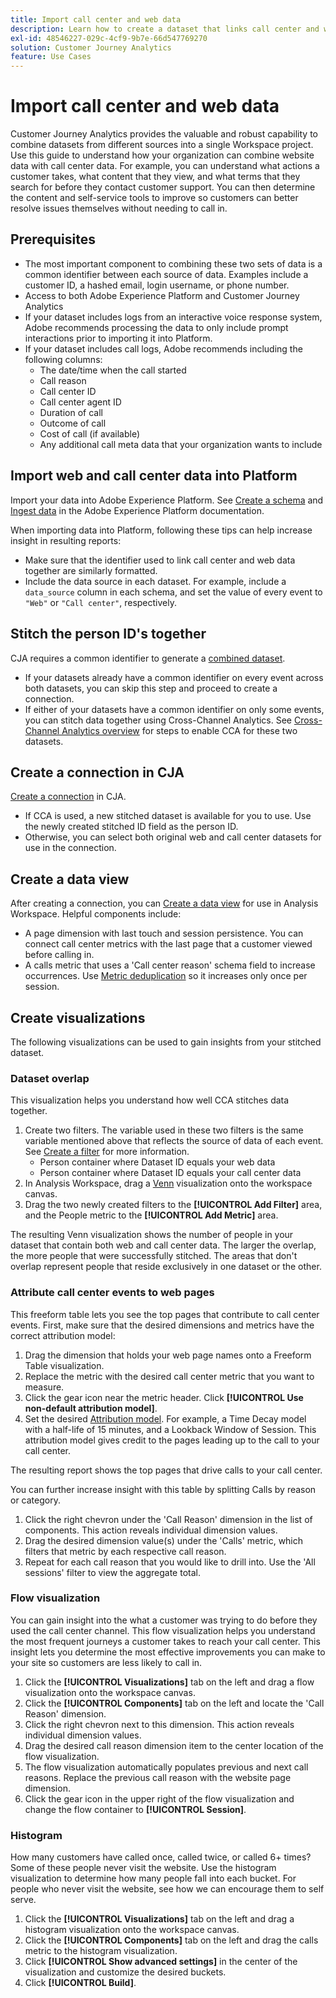 ```yaml
---
title: Import call center and web data
description: Learn how to create a dataset that links call center and website data.
exl-id: 48546227-029c-4cf9-9b7e-66d547769270
solution: Customer Journey Analytics
feature: Use Cases
---
```

# Import call center and web data

Customer Journey Analytics provides the valuable and robust capability to combine datasets from different sources into a single Workspace project. Use this guide to understand how your organization can combine website data with call center data. For example, you can understand what actions a customer takes, what content that they view, and what terms that they search for before they contact customer support. You can then determine the content and self-service tools to improve so customers can better resolve issues themselves without needing to call in.

## Prerequisites

* The most important component to combining these two sets of data is a common identifier between each source of data. Examples include a customer ID, a hashed email, login username, or phone number.
* Access to both Adobe Experience Platform and Customer Journey Analytics
* If your dataset includes logs from an interactive voice response system, Adobe recommends processing the data to only include prompt interactions prior to importing it into Platform.
* If your dataset includes call logs, Adobe recommends including the following columns:
  * The date/time when the call started
  * Call reason
  * Call center ID
  * Call center agent ID
  * Duration of call
  * Outcome of call
  * Cost of call (if available)
  * Any additional call meta data that your organization wants to include

## Import web and call center data into Platform

Import your data into Adobe Experience Platform. See [Create a schema](https://experienceleague.adobe.com/docs/experience-platform/xdm/tutorials/create-schema-ui.html) and [Ingest data](https://experienceleague.adobe.com/docs/experience-platform/ingestion/home.html) in the Adobe Experience Platform documentation.

When importing data into Platform, following these tips can help increase insight in resulting reports:

* Make sure that the identifier used to link call center and web data together are similarly formatted.
* Include the data source in each dataset. For example, include a `data_source` column in each schema, and set the value of every event to `"Web"` or `"Call center"`, respectively. <!--mapper-->

## Stitch the person ID's together

CJA requires a common identifier to generate a [combined dataset](/help/connections/combined-dataset.md).

* If your datasets already have a common identifier on every event across both datasets, you can skip this step and proceed to create a connection.
* If either of your datasets have a common identifier on only some events, you can stitch data together using Cross-Channel Analytics. See [Cross-Channel Analytics overview](/help/cca/overview.md) for steps to enable CCA for these two datasets.

## Create a connection in CJA

[Create a connection](/help/connections/create-connection.md) in CJA.

* If CCA is used, a new stitched dataset is available for you to use. Use the newly created stitched ID field as the person ID.
* Otherwise, you can select both original web and call center datasets for use in the connection.

## Create a data view

After creating a connection, you can [Create a data view](/help/data-views/create-dataview.md) for use in Analysis Workspace. Helpful components include:

* A page dimension with last touch and session persistence. You can connect call center metrics with the last page that a customer viewed before calling in.
* A calls metric that uses a 'Call center reason' schema field to increase occurrences. Use [Metric deduplication](/help/data-views/component-settings/metric-deduplication.md) so it increases only once per session.

## Create visualizations

The following visualizations can be used to gain insights from your stitched dataset.

### Dataset overlap

This visualization helps you understand how well CCA stitches data together.

1. Create two filters. The variable used in these two filters is the same variable mentioned above that reflects the source of data of each event. See [Create a filter](/help/components/filters/create-filters.md) for more information.
   * Person container where Dataset ID equals your web data
   * Person container where Dataset ID equals your call center data
2. In Analysis Workspace, drag a [Venn](/help/analysis-workspace/visualizations/venn.md) visualization onto the workspace canvas.
3. Drag the two newly created filters to the **[!UICONTROL Add Filter]** area, and the People metric to the **[!UICONTROL Add Metric]** area.

The resulting Venn visualization shows the number of people in your dataset that contain both web and call center data. The larger the overlap, the more people that were successfully stitched. The areas that don't overlap represent people that reside exclusively in one dataset or the other.

### Attribute call center events to web pages

This freeform table lets you see the top pages that contribute to call center events. First, make sure that the desired dimensions and metrics have the correct attribution model:

1. Drag the dimension that holds your web page names onto a Freeform Table visualization.
1. Replace the metric with the desired call center metric that you want to measure.
1. Click the gear icon near the metric header. Click **[!UICONTROL Use non-default attribution model]**.
1. Set the desired [Attribution model](/help/analysis-workspace/attribution/models.md). For example, a Time Decay model with a half-life of 15 minutes, and a Lookback Window of Session. This attribution model gives credit to the pages leading up to the call to your call center.

The resulting report shows the top pages that drive calls to your call center. <!-- use case behind what we use these pages for -->

<!-- Complement with donut visualization -->

You can further increase insight with this table by splitting Calls by reason or category.

1. Click the right chevron under the 'Call Reason' dimension in the list of components. This action reveals individual dimension values.
2. Drag the desired dimension value(s) under the 'Calls' metric, which filters that metric by each respective call reason.
3. Repeat for each call reason that you would like to drill into. Use the 'All sessions' filter to view the aggregate total.

<!-- screenshot -->

### Flow visualization

You can gain insight into the what a customer was trying to do before they used the call center channel. This flow visualization helps you understand the most frequent journeys a customer takes to reach your call center. This insight lets you determine the most effective improvements you can make to your site so customers are less likely to call in.

1. Click the **[!UICONTROL Visualizations]** tab on the left and drag a flow visualization onto the workspace canvas.
2. Click the **[!UICONTROL Components]** tab on the left and locate the 'Call Reason' dimension.
3. Click the right chevron next to this dimension. This action reveals individual dimension values.
4. Drag the desired call reason dimension item to the center location of the flow visualization.
5. The flow visualization automatically populates previous and next call reasons. Replace the previous call reason with the website page dimension.
6. Click the gear icon in the upper right of the flow visualization and change the flow container to **[!UICONTROL Session]**.

### Histogram

How many customers have called once, called twice, or called 6+ times? Some of these people never visit the website. Use the histogram visualization to determine how many people fall into each bucket. For people who never visit the website, see how we can encourage them to self serve.

1. Click the **[!UICONTROL Visualizations]** tab on the left and drag a histogram visualization onto the workspace canvas.
2. Click the **[!UICONTROL Components]** tab on the left and drag the calls metric to the histogram visualization.
3. Click **[!UICONTROL Show advanced settings]** in the center of the visualization and customize the desired buckets.
4. Click **[!UICONTROL Build]**.

<!--
### Web to call, call to web

### Fallout

Fallout sessions - session

All sessions > page views metric > calls metric

All sessions > calls metric > page views

Orrr we could also use dataset ID

step 1: all sessions
step 2: 


### Site sections that result in a call within 30 minutes

Slide 4

Create a bunch of filters - facets to their business. Filters were used because they didn't have all of these in the same dimension, so they could create everything in this report as a single dimension (really filters)

wanted to understand when someone interacts with a facet, whats the highest percentage of people that abandon that channel to call them. not from volume perspective, but percentage perspective.

use sequential filters, but you lose the ability to use attribution IQ

## What to do when you've found insight -->
